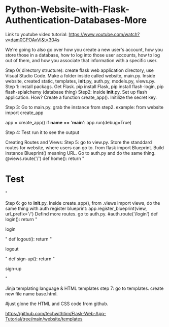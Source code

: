 # Python-Website-with-Flask-Authentication-Databases-More

Link to youtube video tutorial: https://www.youtube.com/watch?v=dam0GPOAvVI&t=304s

We're going to also go over how you create a new user's account, how you store those in a database, how to log into those user accounts, how to log out of them, and how you associate that information with a specific user. 

Step 0( directory structure): create flask web application directory, use Visual Studio Code. Make a folder inside called website, main.py. Inside website, created static, templates, __init__.py, auth.py, models.py, views.py.
Step 1: install packags. Get Flask. pip install Flask, pip install flash-login, pip flash-splalchemy (database thing)
Step2: inside __init__.py. Set up flash application. How? Create a function create_app(). Initilize the secret key. 

Step 3: Go to main.py. grab the instance from step2. example: from website import create_app 

app = create_app()
if __name__ == '__main__':
  app.run(debug=True)

Step 4: Test run it to see the output

Creating Routes and Views:
Step 5: go to view.py. Store the standdard routes for website, where users can go to. from flask import Blueprint. Build instance Blueprint() meaning URL. Go to auth.py and do the same thing. 
@views.route('/')
def home():
  return "<h1>Test</h1>"
  
Step 6: go to __init__.py. Inside create_app(), from .views import views, do the same thing with auth 
register blueprint: app.register_blueprint(view, url_prefix='/')
Defind more routes. go to auth.py. 
#auth.route('/login')
def login():
  return "<p>login</p>"
def logout():
  return "<p>logout</p>"
def sign-up():
  return "<p>sign-up</p>"
 
Jinja templating language & HTML templates
step 7: go to templates. create new file name base.html. 
<!DOCTYPE html> #just glone the HTML and CSS code from github.
https://github.com/techwithtim/Flask-Web-App-Tutorial/tree/main/website/templates
  
